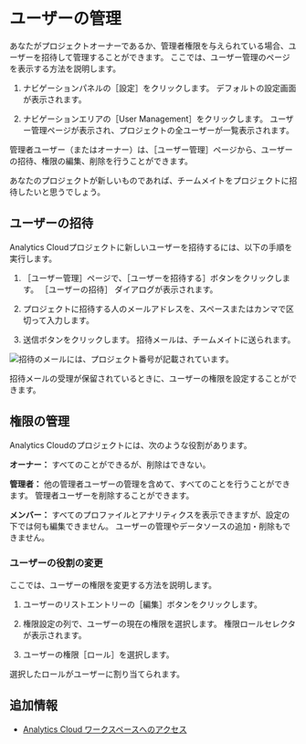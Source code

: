 # ユーザーの管理

あなたがプロジェクトオーナーであるか、管理者権限を与えられている場合、ユーザーを招待して管理することができます。 ここでは、ユーザー管理のページを表示する方法を説明します。

1.  ナビゲーションパネルの［設定］をクリックします。 デフォルトの設定画面が表示されます。

2.  ナビゲーションエリアの［User Management］をクリックします。 ユーザー管理ページが表示され、プロジェクトの全ユーザーが一覧表示されます。

管理者ユーザー（またはオーナー）は、［ユーザー管理］ページから、ユーザーの招待、権限の編集、削除を行うことができます。

あなたのプロジェクトが新しいものであれば、チームメイトをプロジェクトに招待したいと思うでしょう。

## ユーザーの招待

Analytics Cloudプロジェクトに新しいユーザーを招待するには、以下の手順を実行します。

1.  ［ユーザー管理］ページで、［ユーザーを招待する］ボタンをクリックします。 ［ユーザーの招待］ ダイアログが表示されます。

2.  プロジェクトに招待する人のメールアドレスを、スペースまたはカンマで区切って入力します。

3.  送信ボタンをクリックします。 招待メールは、チームメイトに送られます。

![招待のメールには、プロジェクト番号が記載されています。](managing-users/images/01.png)

招待メールの受理が保留されているときに、ユーザーの権限を設定することができます。

## 権限の管理

Analytics Cloudのプロジェクトには、次のような役割があります。

**オーナー：** すべてのことができるが、削除はできない。

**管理者：** 他の管理者ユーザーの管理を含めて、すべてのことを行うことができます。 管理者ユーザーを削除することができます。

**メンバー：** すべてのプロファイルとアナリティクスを表示できますが、設定の下では何も編集できません。 ユーザーの管理やデータソースの追加・削除もできません。

### ユーザーの役割の変更

ここでは、ユーザーの権限を変更する方法を説明します。

1.  ユーザーのリストエントリーの［編集］ボタンをクリックします。

2.  権限設定の列で、ユーザーの現在の権限を選択します。 権限ロールセレクタが表示されます。

3.  ユーザーの権限［ロール］を選択します。

選択したロールがユーザーに割り当てられます。

## 追加情報

-   [Analytics Cloud ワークスペースへのアクセス](../getting-started/quick-tour/accessing-your-workspace.md)
